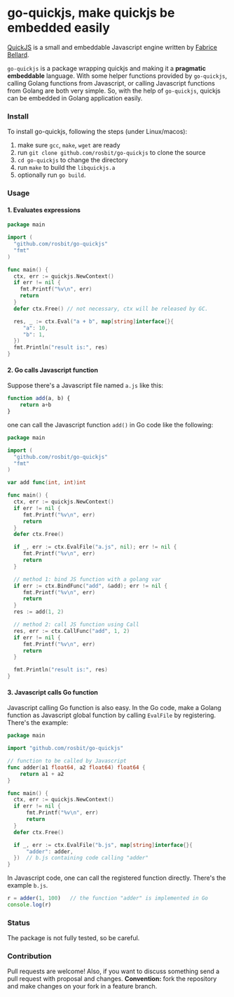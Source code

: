 # go-quickjs, make quickjs be embedded easily

[QuickJS](https://bellard.org/quickjs/) is a small and embeddable Javascript engine written by [Fabrice Bellard](https://bellard.org).

`go-quickjs` is a package wrapping quickjs and making it a **pragmatic embeddable** language.
With some helper functions provided by `go-quickjs`, calling Golang functions from Javascript, 
or calling Javascript functions from Golang are both very simple. So, with the help of `go-quickjs`, quickjs
can be embedded in Golang application easily.

### Install

To install go-quickjs, following the steps (under Linux/macos):

1. make sure `gcc`, `make`, `wget` are ready
2. run `git clone github.com/rosbit/go-quickjs` to clone the source
3. `cd go-quickjs` to change the directory
4. run `make` to build the `libquickjs.a`
5. optionally run `go build`.

### Usage

#### 1. Evaluates expressions

```go
package main

import (
  "github.com/rosbit/go-quickjs"
  "fmt"
)

func main() {
  ctx, err := quickjs.NewContext()
  if err != nil {
    fmt.Printf("%v\n", err)
    return
  }
  defer ctx.Free() // not necessary, ctx will be released by GC.

  res, _ := ctx.Eval("a + b", map[string]interface{}{
     "a": 10,
     "b": 1,
  })
  fmt.Println("result is:", res)
}
```

#### 2. Go calls Javascript function

Suppose there's a Javascript file named `a.js` like this:

```javascript
function add(a, b) {
    return a+b
}
```

one can call the Javascript function `add()` in Go code like the following:

```go
package main

import (
  "github.com/rosbit/go-quickjs"
  "fmt"
)

var add func(int, int)int

func main() {
  ctx, err := quickjs.NewContext()
  if err != nil {
     fmt.Printf("%v\n", err)
     return
  }
  defer ctx.Free()

  if _, err := ctx.EvalFile("a.js", nil); err != nil {
     fmt.Printf("%v\n", err)
     return
  }

  // method 1: bind JS function with a golang var
  if err := ctx.BindFunc("add", &add); err != nil {
     fmt.Printf("%v\n", err)
     return
  }
  res := add(1, 2)

  // method 2: call JS function using Call
  res, err := ctx.CallFunc("add", 1, 2)
  if err != nil {
     fmt.Printf("%v\n", err)
     return
  }

  fmt.Println("result is:", res)
}
```

#### 3. Javascript calls Go function

Javascript calling Go function is also easy. In the Go code, make a Golang function
as Javascript global function by calling `EvalFile` by registering. There's the example:

```go
package main

import "github.com/rosbit/go-quickjs"

// function to be called by Javascript
func adder(a1 float64, a2 float64) float64 {
    return a1 + a2
}

func main() {
  ctx, err := quickjs.NewContext()
  if err != nil {
      fmt.Printf("%v\n", err)
      return
  }
  defer ctx.Free()

  if _, err := ctx.EvalFile("b.js", map[string]interface{}{
      "adder": adder,
  })  // b.js containing code calling "adder"
}
```

In Javascript code, one can call the registered function directly. There's the example `b.js`.

```javascript
r = adder(1, 100)   // the function "adder" is implemented in Go
console.log(r)
```

### Status

The package is not fully tested, so be careful.

### Contribution

Pull requests are welcome! Also, if you want to discuss something send a pull request with proposal and changes.
__Convention:__ fork the repository and make changes on your fork in a feature branch.
